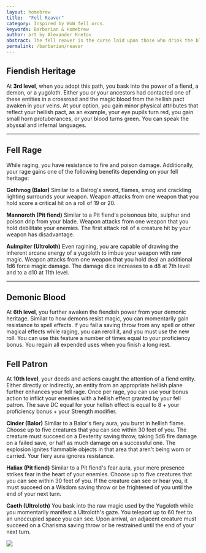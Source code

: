 ```yaml
---
layout: homebrew
title:  "Fell Reaver"
category: Inspired by WoW fell orcs.
keywords: Barbarian & Homebrew
author: art by Alexander Kretov
abstract: The fell reaver is the curse laid upon those who drink the blood of a fiend. The demonic essence corrupts whoever drinks it, granting them unholy strength. The demonic blood runs through many barbaric clans that made pacts with hellish entities in ancient times. Some barbarians have learned to tap the fiendish power to fuel their rage even against fiends themselves.
permalink: /barbarian/reaver
---
```





## Fiendish Heritage


<i class="ra ra-horns"></i>  At **3rd level**, when you adopt this path, you bask into the power of a fiend, a demon, or a yugoloth. Either you or your ancestors had contacted one of these entities in a crossroad and the magic blood from the hellish pact awaken in your veins. At your option, you gain minor physical attributes that reflect your hellish pact, as an example, your eye pupils turn red, you gain small horn protuberances, or your blood turns green.  You can speak the abyssal and infernal languages. 

___

## Fell Rage


While raging, you have resistance to fire and poison damage. Additionally, your rage gains one of the following benefits depending on your fell heritage:



<i class="ra ra-lightning-sword"></i> **Gothmog (Balor)** Similar to a Balrog's sword, flames, smog and crackling lighting surrounds your weapon. Weapon attacks from one weapon that you hold score a critical hit on a roll of 19 or 20. 

<i class="ra ra-dripping-blade"></i> **Mannoroth (Pit fiend)**  Similar to a Pit fiend's poisonous bite, sulphur and poison drip from your blade. Weapon attacks from one weapon that you hold debilitate your enemies. The first attack roll of a creature hit by your weapon has disadvantage. 

<i class="ra ra-kaleidoscope"></i> **Aulmpiter (Ultroloth)** Even ragining, you are capable of drawing the inherent arcane energy of a yugoloth to imbue your weapon with raw magic. Weapon attacks from one weapon that you hold deal an additional 1d6 force magic damage. The damage dice increases to a d8 at 7th level and to a d10 at 11th level.

___

## Demonic Blood

<i class="ra ra-player-pyromaniac"></i> At **6th level**, you further awaken the fiendish power from your demonic heritage. Similar to how demons resist magic, you can momentarily gain resistance to spell effects. If you fail a saving throw from any spell or other magical effects while raging, you can reroll it, and you must use the new roll. You can use this feature a number of times equal to your proficiency bonus. You regain all expended uses when you finish a long rest.



## Fell Patron

At **10th level**, your deeds and actions caught the attention of a fiend entity. Either directly or indirectly, an entity from an appropriate hellish plane further enhances your fell rage. Once per rage, you can use your bonus action to inflict your enemies with a hellish effect granted by your fell patron. The save DC equal for your hellish effect is equal to 8 + your proficiency bonus + your Strength modifier.



<i class="ra ra-burning-embers "></i> **Cinder (Balor)** Similar to a Balor's fiery aura, you burst in hellish flame. Choose up to five creatures that you can see within 30 feet of you. The creature must succeed on a Dexterity saving throw, taking 5d6 fire damage on a failed save, or half as much damage on a successful one. The explosion ignites flammable objects in that area that aren't being worn or carried. Your fiery aura ignores resistance. 

<i class="ra ra-broken-skull"></i> **Haliax (Pit fiend)**  Similar to a Pit fiend's fear aura, your mere presence strikes fear in the heart of your enemies. Choose up to five creatures that you can see within 30 feet of you. If the creature can see or hear you, it must succeed on a Wisdom saving throw or be frightened of you until the end of your next turn.

<i class="ra ra-doubled"></i> **Caeth (Ultroloth)** You bask into the raw magic used by the Yugoloth while you momentarily manifest a Ultroloth's gaze. You teleport up to 60 feet to an unoccupied space you can see. Upon arrival, an adjacent creature must succeed on a Charisma saving throw or be restrained until the end of your next turn.


<img src='https://i.pinimg.com/564x/2e/6a/15/2e6a15fc3c835f5c1260e28cdf449de3.jpg'
  style='style=overflow: hidden; mix-blend-mode:multiply'/>  
    

  